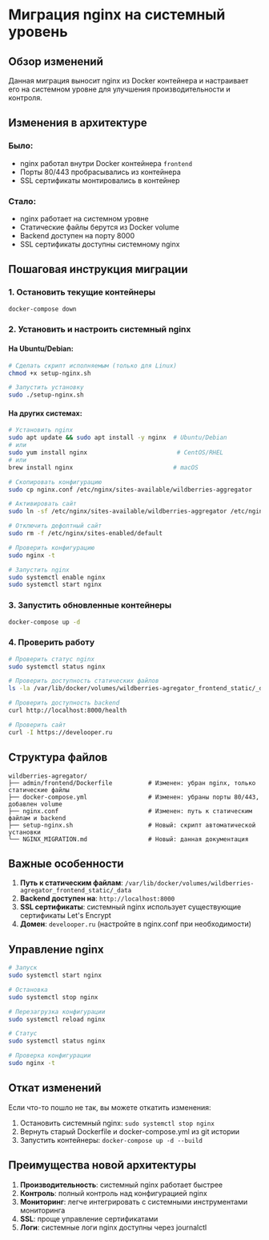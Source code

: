 # Миграция nginx на системный уровень

## Обзор изменений

Данная миграция выносит nginx из Docker контейнера и настраивает его на системном уровне для улучшения производительности и контроля.

## Изменения в архитектуре

### Было:
- nginx работал внутри Docker контейнера `frontend`
- Порты 80/443 пробрасывались из контейнера
- SSL сертификаты монтировались в контейнер

### Стало:
- nginx работает на системном уровне
- Статические файлы берутся из Docker volume
- Backend доступен на порту 8000
- SSL сертификаты доступны системному nginx

## Пошаговая инструкция миграции

### 1. Остановить текущие контейнеры
```bash
docker-compose down
```

### 2. Установить и настроить системный nginx

#### На Ubuntu/Debian:
```bash
# Сделать скрипт исполняемым (только для Linux)
chmod +x setup-nginx.sh

# Запустить установку
sudo ./setup-nginx.sh
```

#### На других системах:
```bash
# Установить nginx
sudo apt update && sudo apt install -y nginx  # Ubuntu/Debian
# или
sudo yum install nginx                         # CentOS/RHEL
# или
brew install nginx                            # macOS

# Скопировать конфигурацию
sudo cp nginx.conf /etc/nginx/sites-available/wildberries-aggregator

# Активировать сайт
sudo ln -sf /etc/nginx/sites-available/wildberries-aggregator /etc/nginx/sites-enabled/

# Отключить дефолтный сайт
sudo rm -f /etc/nginx/sites-enabled/default

# Проверить конфигурацию
sudo nginx -t

# Запустить nginx
sudo systemctl enable nginx
sudo systemctl start nginx
```

### 3. Запустить обновленные контейнеры
```bash
docker-compose up -d
```

### 4. Проверить работу
```bash
# Проверить статус nginx
sudo systemctl status nginx

# Проверить доступность статических файлов
ls -la /var/lib/docker/volumes/wildberries-agregator_frontend_static/_data/

# Проверить доступность backend
curl http://localhost:8000/health

# Проверить сайт
curl -I https://develooper.ru
```

## Структура файлов

```
wildberries-agregator/
├── admin/frontend/Dockerfile          # Изменен: убран nginx, только статические файлы
├── docker-compose.yml                 # Изменен: убраны порты 80/443, добавлен volume
├── nginx.conf                         # Изменен: путь к статическим файлам и backend
├── setup-nginx.sh                     # Новый: скрипт автоматической установки
└── NGINX_MIGRATION.md                 # Новый: данная документация
```

## Важные особенности

1. **Путь к статическим файлам**: `/var/lib/docker/volumes/wildberries-agregator_frontend_static/_data`
2. **Backend доступен на**: `http://localhost:8000`
3. **SSL сертификаты**: системный nginx использует существующие сертификаты Let's Encrypt
4. **Домен**: `develooper.ru` (настройте в nginx.conf при необходимости)

## Управление nginx

```bash
# Запуск
sudo systemctl start nginx

# Остановка
sudo systemctl stop nginx

# Перезагрузка конфигурации
sudo systemctl reload nginx

# Статус
sudo systemctl status nginx

# Проверка конфигурации
sudo nginx -t
```

## Откат изменений

Если что-то пошло не так, вы можете откатить изменения:

1. Остановить системный nginx: `sudo systemctl stop nginx`
2. Вернуть старый Dockerfile и docker-compose.yml из git истории
3. Запустить контейнеры: `docker-compose up -d --build`

## Преимущества новой архитектуры

1. **Производительность**: системный nginx работает быстрее
2. **Контроль**: полный контроль над конфигурацией nginx
3. **Мониторинг**: легче интегрировать с системными инструментами мониторинга
4. **SSL**: проще управление сертификатами
5. **Логи**: системные логи nginx доступны через journalctl 